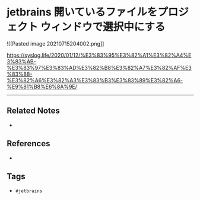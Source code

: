 # jetbrains 開いているファイルをプロジェクト ウィンドウで選択中にする
![[Pasted image 20210715204002.png]]

https://syslog.life/2020/01/12/%E3%83%95%E3%82%A1%E3%82%A4%E3%83%AB-%E3%83%97%E3%83%AD%E3%82%B8%E3%82%A7%E3%82%AF%E3%83%88-%E3%82%A6%E3%82%A3%E3%83%B3%E3%83%89%E3%82%A6-%E9%81%B8%E6%8A%9E/

---
## Related Notes
- 

## References
- 

## Tags
- `#jetbrains` 